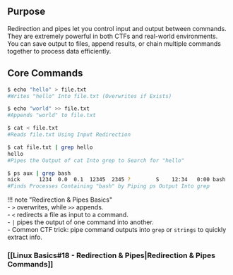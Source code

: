 ## Purpose
Redirection and pipes let you control input and output between commands. They are extremely powerful in both CTFs and real-world environments. You can save output to files, append results, or chain multiple commands together to process data efficiently.

## Core Commands
```bash
$ echo "hello" > file.txt
#Writes "hello" Into file.txt (Overwrites if Exists)

$ echo "world" >> file.txt
#Appends "world" to file.txt

$ cat < file.txt
#Reads file.txt Using Input Redirection

$ cat file.txt | grep hello
hello
#Pipes the Output of cat Into grep to Search for "hello"

$ ps aux | grep bash
nick      1234  0.0  0.1  12345  2345 ?        S    12:34   0:00 bash
#Finds Processes Containing "bash" by Piping ps Output Into grep
```

!!! note "Redirection & Pipes Basics"  
	- `>` overwrites, while `>>` appends.  
	- `<` redirects a file as input to a command.  
	- `|` pipes the output of one command into another.  
	- Common CTF trick: pipe command outputs into `grep` or `strings` to quickly extract info.

### [[Linux Basics#18 - Redirection & Pipes|Redirection & Pipes Commands]]
